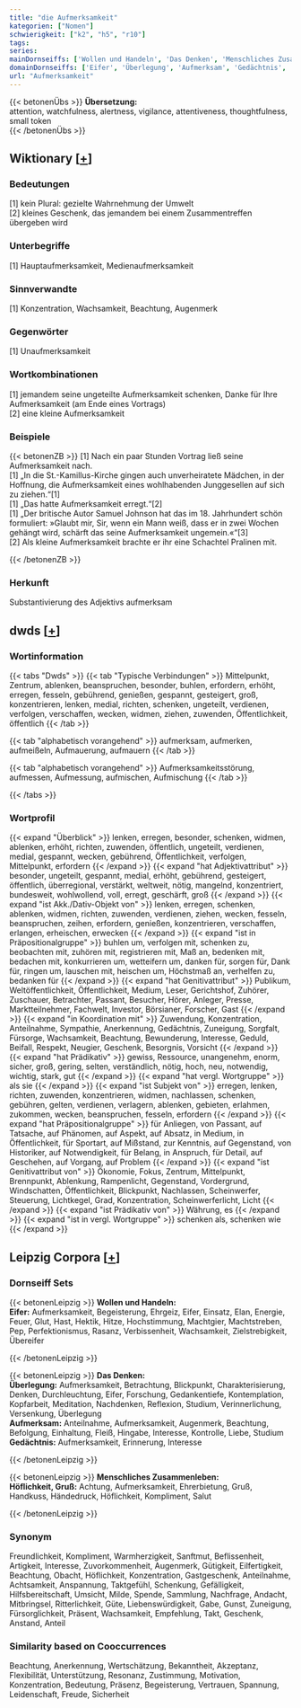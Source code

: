 ```yaml
---
title: "die Aufmerksamkeit"
kategorien: ["Nomen"]
schwierigkeit: ["k2", "h5", "r10"]
tags:
series:
mainDornseiffs: ['Wollen und Handeln', 'Das Denken', 'Menschliches Zusammenleben']
domainDornseiffs: ['Eifer', 'Überlegung', 'Aufmerksam', 'Gedächtnis', 'Höflichkeit, Gruß']
url: "Aufmerksamkeit"
---
```


{{< betonenÜbs >}}
**Übersetzung:**  
attention, watchfulness, alertness, vigilance, attentiveness, thoughtfulness, small token  
{{< /betonenÜbs >}}

## Wiktionary [[+](https://de.wiktionary.org/wiki/Aufmerksamkeit)]

### Bedeutungen
[1] kein Plural: gezielte Wahrnehmung der Umwelt  
[2] kleines Geschenk, das jemandem bei einem Zusammentreffen übergeben wird  

### Unterbegriffe
[1] Hauptaufmerksamkeit, Medienaufmerksamkeit  

### Sinnverwandte
[1] Konzentration, Wachsamkeit, Beachtung, Augenmerk  

### Gegenwörter
[1] Unaufmerksamkeit  

### Wortkombinationen
[1] jemandem seine ungeteilte Aufmerksamkeit schenken, Danke für Ihre Aufmerksamkeit (am Ende eines Vortrags)  
[2] eine kleine Aufmerksamkeit  

### Beispiele
{{< betonenZB >}}
[1] Nach ein paar Stunden Vortrag ließ seine Aufmerksamkeit nach.  
[1] „In die St.-Kamillus-Kirche gingen auch unverheiratete Mädchen, in der Hoffnung, die Aufmerksamkeit eines wohlhabenden Junggesellen auf sich zu ziehen.“[1]  
[1] „Das hatte Aufmerksamkeit erregt.“[2]  
[1] „Der britische Autor Samuel Johnson hat das im 18. Jahrhundert schön formuliert: »Glaubt mir, Sir, wenn ein Mann weiß, dass er in zwei Wochen gehängt wird, schärft das seine Aufmerksamkeit ungemein.«“[3]  
[2] Als kleine Aufmerksamkeit brachte er ihr eine Schachtel Pralinen mit.  

{{< /betonenZB >}}
### Herkunft
Substantivierung des Adjektivs aufmerksam  



## dwds [[+](https://www.dwds.de/wb/Aufmerksamkeit)]

### Wortinformation
{{< tabs "Dwds" >}}
{{< tab "Typische Verbindungen" >}}
Mittelpunkt, Zentrum, ablenken, beanspruchen, besonder, buhlen, erfordern, erhöht, erregen, fesseln, gebührend, genießen, gespannt, gesteigert, groß, konzentrieren, lenken, medial, richten, schenken, ungeteilt, verdienen, verfolgen, verschaffen, wecken, widmen, ziehen, zuwenden, Öffentlichkeit, öffentlich
{{< /tab >}}

{{< tab "alphabetisch vorangehend" >}}
aufmerksam, aufmerken, aufmeißeln, Aufmauerung, aufmauern
{{< /tab >}}

{{< tab "alphabetisch vorangehend" >}}
Aufmerksamkeitsstörung, aufmessen, Aufmessung, aufmischen, Aufmischung
{{< /tab >}}

{{< /tabs >}}

### Wortprofil
{{< expand "Überblick" >}} lenken, erregen, besonder, schenken, widmen, ablenken, erhöht, richten, zuwenden, öffentlich, ungeteilt, verdienen, medial, gespannt, wecken, gebührend, Öffentlichkeit, verfolgen, Mittelpunkt, erfordern {{< /expand >}}
{{< expand "hat Adjektivattribut" >}} besonder, ungeteilt, gespannt, medial, erhöht, gebührend, gesteigert, öffentlich, überregional, verstärkt, weltweit, nötig, mangelnd, konzentriert, bundesweit, wohlwollend, voll, erregt, geschärft, groß {{< /expand >}}
{{< expand "ist Akk./Dativ-Objekt von" >}} lenken, erregen, schenken, ablenken, widmen, richten, zuwenden, verdienen, ziehen, wecken, fesseln, beanspruchen, zeihen, erfordern, genießen, konzentrieren, verschaffen, erlangen, erheischen, erwecken {{< /expand >}}
{{< expand "ist in Präpositionalgruppe" >}} buhlen um, verfolgen mit, schenken zu, beobachten mit, zuhören mit, registrieren mit, Maß an, bedenken mit, bedachen mit, konkurrieren um, wetteifern um, danken für, sorgen für, Dank für, ringen um, lauschen mit, heischen um, Höchstmaß an, verhelfen zu, bedanken für {{< /expand >}}
{{< expand "hat Genitivattribut" >}} Publikum, Weltöffentlichkeit, Öffentlichkeit, Medium, Leser, Gerichtshof, Zuhörer, Zuschauer, Betrachter, Passant, Besucher, Hörer, Anleger, Presse, Marktteilnehmer, Fachwelt, Investor, Börsianer, Forscher, Gast {{< /expand >}}
{{< expand "in Koordination mit" >}} Zuwendung, Konzentration, Anteilnahme, Sympathie, Anerkennung, Gedächtnis, Zuneigung, Sorgfalt, Fürsorge, Wachsamkeit, Beachtung, Bewunderung, Interesse, Geduld, Beifall, Respekt, Neugier, Geschenk, Besorgnis, Vorsicht {{< /expand >}}
{{< expand "hat Prädikativ" >}} gewiss, Ressource, unangenehm, enorm, sicher, groß, gering, selten, verständlich, nötig, hoch, neu, notwendig, wichtig, stark, gut {{< /expand >}}
{{< expand "hat vergl. Wortgruppe" >}} als sie {{< /expand >}}
{{< expand "ist Subjekt von" >}} erregen, lenken, richten, zuwenden, konzentrieren, widmen, nachlassen, schenken, gebühren, gelten, verdienen, verlagern, ablenken, gebieten, erlahmen, zukommen, wecken, beanspruchen, fesseln, erfordern {{< /expand >}}
{{< expand "hat Präpositionalgruppe" >}} für Anliegen, von Passant, auf Tatsache, auf Phänomen, auf Aspekt, auf Absatz, in Medium, in Öffentlichkeit, für Sportart, auf Mißstand, zur Kenntnis, auf Gegenstand, von Historiker, auf Notwendigkeit, für Belang, in Anspruch, für Detail, auf Geschehen, auf Vorgang, auf Problem {{< /expand >}}
{{< expand "ist Genitivattribut von" >}} Ökonomie, Fokus, Zentrum, Mittelpunkt, Brennpunkt, Ablenkung, Rampenlicht, Gegenstand, Vordergrund, Windschatten, Öffentlichkeit, Blickpunkt, Nachlassen, Scheinwerfer, Steuerung, Lichtkegel, Grad, Konzentration, Scheinwerferlicht, Licht {{< /expand >}}
{{< expand "ist Prädikativ von" >}} Währung, es {{< /expand >}}
{{< expand "ist in vergl. Wortgruppe" >}} schenken als, schenken wie {{< /expand >}}

## Leipzig Corpora [[+](https://corpora.uni-leipzig.de/en/res?word=Aufmerksamkeit&corpusId=deu_newscrawl-public_2018)]

### Dornseiff Sets
{{< betonenLeipzig >}}
**Wollen und Handeln:**  
**Eifer:** Aufmerksamkeit, Begeisterung, Ehrgeiz, Eifer, Einsatz, Elan, Energie, Feuer, Glut, Hast, Hektik, Hitze, Hochstimmung, Machtgier, Machtstreben, Pep, Perfektionismus, Rasanz, Verbissenheit, Wachsamkeit, Zielstrebigkeit, Übereifer  

{{< /betonenLeipzig >}}


{{< betonenLeipzig >}}
**Das Denken:**  
**Überlegung:** Aufmerksamkeit, Betrachtung, Blickpunkt, Charakterisierung, Denken, Durchleuchtung, Eifer, Forschung, Gedankentiefe, Kontemplation, Kopfarbeit, Meditation, Nachdenken, Reflexion, Studium, Verinnerlichung, Versenkung, Überlegung  
**Aufmerksam:** Anteilnahme, Aufmerksamkeit, Augenmerk, Beachtung, Befolgung, Einhaltung, Fleiß, Hingabe, Interesse, Kontrolle, Liebe, Studium  
**Gedächtnis:** Aufmerksamkeit, Erinnerung, Interesse  

{{< /betonenLeipzig >}}


{{< betonenLeipzig >}}
**Menschliches Zusammenleben:**  
**Höflichkeit, Gruß:** Achtung, Aufmerksamkeit, Ehrerbietung, Gruß, Handkuss, Händedruck, Höflichkeit, Kompliment, Salut  

{{< /betonenLeipzig >}}

### Synonym
Freundlichkeit, Kompliment, Warmherzigkeit, Sanftmut, Beflissenheit, Artigkeit, Interesse, Zuvorkommenheit, Augenmerk, Gütigkeit, Eilfertigkeit, Beachtung, Obacht, Höflichkeit, Konzentration, Gastgeschenk, Anteilnahme, Achtsamkeit, Anspannung, Taktgefühl, Schenkung, Gefälligkeit, Hilfsbereitschaft, Umsicht, Milde, Spende, Sammlung, Nachfrage, Andacht, Mitbringsel, Ritterlichkeit, Güte, Liebenswürdigkeit, Gabe, Gunst, Zuneigung, Fürsorglichkeit, Präsent, Wachsamkeit, Empfehlung, Takt, Geschenk, Anstand, Anteil


### Similarity based on Cooccurrences
Beachtung, Anerkennung, Wertschätzung, Bekanntheit, Akzeptanz, Flexibilität, Unterstützung, Resonanz, Zustimmung, Motivation, Konzentration, Bedeutung, Präsenz, Begeisterung, Vertrauen, Spannung, Leidenschaft, Freude, Sicherheit

